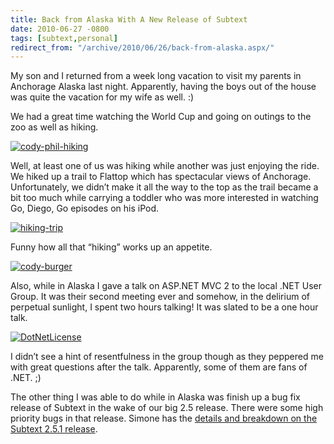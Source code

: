 ```yaml
---
title: Back from Alaska With A New Release of Subtext
date: 2010-06-27 -0800
tags: [subtext,personal]
redirect_from: "/archive/2010/06/26/back-from-alaska.aspx/"
---
```


My son and I returned from a week long vacation to visit my parents in
Anchorage Alaska last night. Apparently, having the boys out of the
house was quite the vacation for my wife as well. :)

We had a great time watching the World Cup and going on outings to the
zoo as well as hiking.

[![cody-phil-hiking](https://haacked.com/images/haacked_com/WindowsLiveWriter/BackfromAlaskaWithANewReleaseofSubtext_FBDF/cody-phil-hiking_thumb.jpg "cody-phil-hiking")](https://haacked.com/images/haacked_com/WindowsLiveWriter/BackfromAlaskaWithANewReleaseofSubtext_FBDF/cody-phil-hiking_2.jpg)

Well, at least one of us was hiking while another was just enjoying the
ride. We hiked up a trail to Flattop which has spectacular views of
Anchorage. Unfortunately, we didn’t make it all the way to the top as
the trail became a bit too much while carrying a toddler who was more
interested in watching Go, Diego, Go episodes on his iPod.

[![hiking-trip](https://haacked.com/images/haacked_com/WindowsLiveWriter/BackfromAlaskaWithANewReleaseofSubtext_FBDF/hiking-trip_thumb.jpg "hiking-trip")](https://haacked.com/images/haacked_com/WindowsLiveWriter/BackfromAlaskaWithANewReleaseofSubtext_FBDF/hiking-trip_2.jpg)

Funny how all that “hiking” works up an appetite.

[![cody-burger](https://haacked.com/images/haacked_com/WindowsLiveWriter/BackfromAlaskaWithANewReleaseofSubtext_FBDF/cody-burger_thumb.jpg "cody-burger")](https://haacked.com/images/haacked_com/WindowsLiveWriter/BackfromAlaskaWithANewReleaseofSubtext_FBDF/cody-burger_2.jpg)

Also, while in Alaska I gave a talk on ASP.NET MVC 2 to the local .NET
User Group. It was their second meeting ever and somehow, in the
delirium of perpetual sunlight, I spent two hours talking! It was slated
to be a one hour talk.

[![DotNetLicense](https://haacked.com/images/haacked_com/WindowsLiveWriter/BackfromAlaskaWithANewReleaseofSubtext_FBDF/DotNetLicense_thumb.jpg "DotNetLicense")](https://haacked.com/images/haacked_com/WindowsLiveWriter/BackfromAlaskaWithANewReleaseofSubtext_FBDF/DotNetLicense_2.jpg)

I didn’t see a hint of resentfulness in the group though as they
peppered me with great questions after the talk. Apparently, some of
them are fans of .NET. ;)

The other thing I was able to do while in Alaska was finish up a bug fix
release of Subtext in the wake of our big 2.5 release. There were some
high priority bugs in that release. Simone has the [details and
breakdown on the Subtext 2.5.1
release](http://codeclimber.net.nz/archive/2010/06/27/Just-released-Subtext-2-5-1-release-notes.aspx "Subtext 2.5.1 Release Notes").

